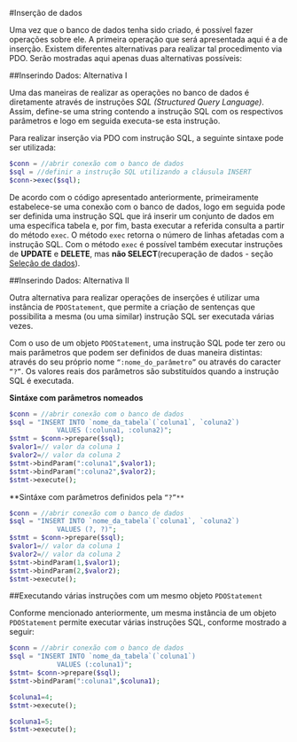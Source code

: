 #Inserção de dados

Uma vez que o banco de dados tenha sido criado, é possível fazer operações sobre ele. A primeira operação que será apresentada aqui é a de inserção. Existem diferentes alternativas para realizar tal procedimento via PDO. Serão mostradas aqui apenas duas alternativas possíveis:

##Inserindo Dados: Alternativa I

Uma das maneiras de realizar as operações no banco de dados é diretamente através de instruções *SQL (Structured Query Language)*. Assim, define-se uma string contendo a instrução SQL com os respectivos parâmetros e logo em seguida executa-se esta instrução. 

Para realizar inserção via PDO com instrução SQL, a seguinte sintaxe pode ser utilizada:

```php
$conn = //abrir conexão com o banco de dados
$sql = //definir a instrução SQL utilizando a cláusula INSERT
$conn->exec($sql);
```

De acordo com o código apresentado anteriormente, primeiramente estabelece-se uma conexão com o banco de dados, logo em seguida pode ser definida uma instrução SQL que irá inserir um conjunto de dados em uma específica tabela e, por fim, basta executar a referida consulta a partir do método `exec`. O método `exec` retorna o número de linhas afetadas com a instrução SQL. Com o método `exec` é possível também executar instruções de **UPDATE** e **DELETE**, mas **não SELECT**(recuperação de dados - seção [Seleção de dados](recupera-dados.md)). 

##Inserindo Dados: Alternativa II

Outra alternativa para realizar operações de inserções é utilizar uma instância de `PDOStatement`,  que permite a criação de sentenças que possibilita a mesma (ou uma similar) instrução SQL ser executada várias vezes. 

Com o uso de um objeto `PDOStatement`, uma instrução SQL pode ter zero ou mais parâmetros que podem ser definidos de duas maneira distintas: através do seu próprio nome `“:nome_do_parâmetro”` ou através do caracter `“?”`. Os valores reais dos parâmetros são substituídos quando a instrução SQL é executada. 

**Sintáxe com parâmetros nomeados**
```php
$conn = //abrir conexão com o banco de dados
$sql = "INSERT INTO `nome_da_tabela`(`coluna1`, `coluna2`)
            VALUES (:coluna1, :coluna2)";
$stmt = $conn->prepare($sql);
$valor1=// valor da coluna 1
$valor2=// valor da coluna 2
$stmt->bindParam(":coluna1",$valor1);
$stmt->bindParam(":coluna2",$valor2);
$stmt->execute();
```
**Sintáxe com parâmetros definidos pela `“?”**`

```php
$conn = //abrir conexão com o banco de dados
$sql = "INSERT INTO `nome_da_tabela`(`coluna1`, `coluna2`)
            VALUES (?, ?)";
$stmt = $conn->prepare($sql);
$valor1=// valor da coluna 1
$valor2=// valor da coluna 2
$stmt->bindParam(1,$valor1);
$stmt->bindParam(2,$valor2);
$stmt->execute();
```

##Executando várias instruções com um mesmo objeto `PDOStatement`

Conforme mencionado anteriormente, um mesma instância de um objeto `PDOStatement` permite executar várias instruções SQL, conforme mostrado a seguir: 

```php
$conn = //abrir conexão com o banco de dados
$sql = "INSERT INTO `nome_da_tabela`(`coluna1`)
            VALUES (:coluna1)";
$stmt= $conn->prepare($sql);
$stmt->bindParam(":coluna1",$coluna1);

$coluna1=4;
$stmt->execute();

$coluna1=5;
$stmt->execute();
```





